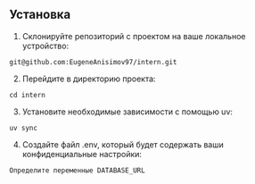 ## Установка

1. Склонируйте репозиторий с проектом на ваше локальное устройство:
```
git@github.com:EugeneAnisimov97/intern.git
```
2. Перейдите в директорию проекта:
```
cd intern
```
3. Установите необходимые зависимости с помощью uv:
```
uv sync
```
4. Создайте файл .env, который будет содержать ваши конфиденциальные настройки:
```
Определите переменные DATABASE_URL
```